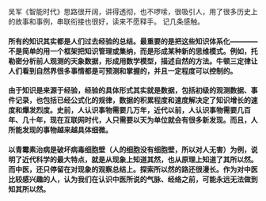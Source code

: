 吴军《智能时代》思路很开阔，讲得透彻，也不啰嗦，很吸引人，用了很多历史上的故事和事例，串联衔接也很好，读来不愿释手。
记几条感触。
#### 所有的知识其实都是人们过去经验的总结。最重要的是把这些知识体系化————不是简单的用一个框架把知识管理或集纳，而是形成某种新的思维模式。例如，托勒密分析前人观测的天象数据，形成用数学模型，描述自然的方法。牛顿三定律让人们看到自然界很多事情都是可预测和掌握的，并且一定程度可以控制的。

#### 由于知识是来源于经验，经验的具体形式其实就是数据，包括初级的观测数据、事件记录，也包括已经公式化的规律，数据的积累程度和速度解决定了知识增长的速度和爆发烈度。史前，人认识事物需要几万年，近代以前，人认识事物需要几百年、几十年，现在互联网时代，人只需要以天为单位就会有很多新发现。而且，人所能发现的事物越来越具体细微。

#### 以青霉素治病是破坏病毒细胞壁（人的细胞没有细胞壁，所以对人无害）为例，说明了近代科学的最大特点，就是从现象上知道其然，也从原理上知道了其所以然。而中医，还只停留在对现象的观察总结上。探索所以然的路还很漫长。作为对中医比较感兴趣的人，认为我们在认识中医所说的气脉、经络之前，可能永远无法做到知其所以然。
